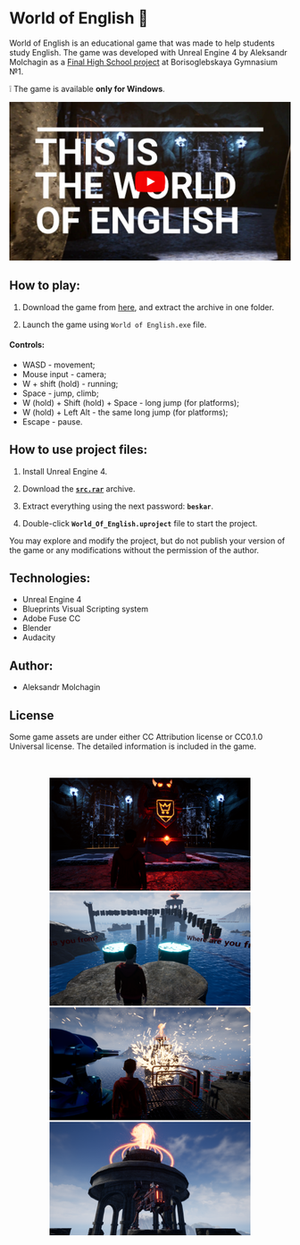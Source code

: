 # World of English :dragon:

World of English is an educational game that was made to help students study English. The game was developed with Unreal Engine 4 by Aleksandr Molchagin as a [Final High School project](https://github.com/AleksandrMolchagin/world-of-english/blob/main/final_project) at Borisoglebskaya Gymnasium №1.

:grey_exclamation: The game is available **only for Windows**.




[<center><img src="img/trailer.png" alt="World of English, trailer" width="625"></center>](https://youtu.be/RRO0EtIS4dA "World of English, trailer")

## How to play:

1) Download the game from [here](https://aleksandr-molchagin.itch.io/world-of-english), and extract the archive in one folder.

2) Launch the game using <code>World of English.exe</code> file.

#### Controls:

- WASD - movement;
- Mouse input - camera;
- W + shift (hold) - running;
- Space - jump, climb;
- W (hold) + Shift (hold) + Space - long jump (for platforms);
- W (hold) +  Left Alt -  the same long jump (for platforms);
- Escape - pause.

## How to use project files:

1) Install Unreal Engine 4.

2) Download the [**<code>src.rar</code>**](https://drive.google.com/file/d/1b4k4vAvDAxS3wAizme2zbAq3Q0NUeZrV/view?usp=sharing) archive.

3) Extract everything using the next password: **<code>beskar</code>**.
4) Double-click **<code>World_Of_English.uproject</code>** file to start the project.

You may explore and modify the project, but do not publish your version of the game or any modifications without the permission of the author.

## Technologies:
- Unreal Engine 4
- Blueprints Visual Scripting system
- Adobe Fuse CC
- Blender
- Audacity

## Author:
- Aleksandr Molchagin

## License
Some game assets are under either CC Attribution license or CC0.1.0 Universal license. The detailed information is included in the game.


<center><br><br><img src="img/1.png" alt="World of English, trailer" width="360"> <img src="img/2.png" alt="World of English, trailer" width="360"> <br> <img src="img/3.png" alt="World of English, trailer" width="360"> <img src="img/4.png" alt="World of English, trailer" width="360"></center>
